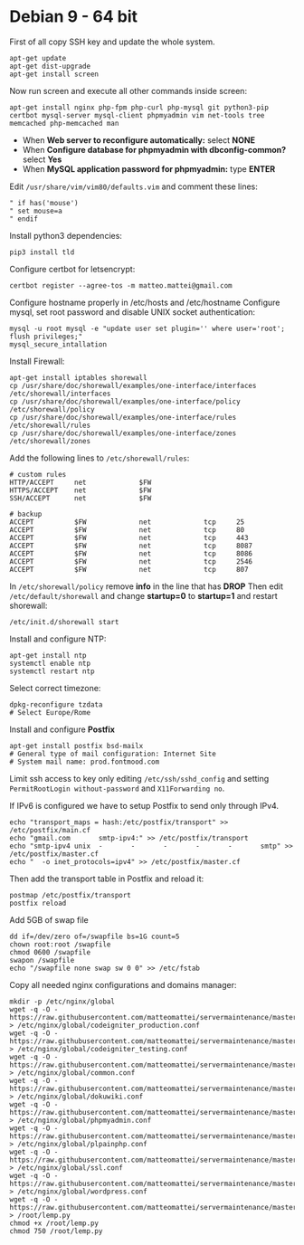 Debian 9 - 64 bit
=============
First of all copy SSH key and update the whole system.

```
apt-get update
apt-get dist-upgrade
apt-get install screen
```

Now run screen and execute all other commands inside screen:
```
apt-get install nginx php-fpm php-curl php-mysql git python3-pip certbot mysql-server mysql-client phpmyadmin vim net-tools tree memcached php-memcached man
```

  - When **Web server to reconfigure automatically:** select **NONE**
  - When **Configure database for phpmyadmin with dbconfig-common?** select **Yes**
  - When **MySQL application password for phpmyadmin:** type **ENTER**

Edit ```/usr/share/vim/vim80/defaults.vim``` and comment these lines:
```
" if has('mouse')
" set mouse=a
" endif
```

Install python3 dependencies:
```
pip3 install tld
```

Configure certbot for letsencrypt:
```
certbot register --agree-tos -m matteo.mattei@gmail.com
```

Configure hostname properly in /etc/hosts and /etc/hostname
Configure mysql, set root password and disable UNIX socket authentication:

```
mysql -u root mysql -e "update user set plugin='' where user='root'; flush privileges;"
mysql_secure_intallation
```

Install Firewall:
```
apt-get install iptables shorewall
cp /usr/share/doc/shorewall/examples/one-interface/interfaces /etc/shorewall/interfaces
cp /usr/share/doc/shorewall/examples/one-interface/policy /etc/shorewall/policy
cp /usr/share/doc/shorewall/examples/one-interface/rules /etc/shorewall/rules
cp /usr/share/doc/shorewall/examples/one-interface/zones /etc/shorewall/zones
```

Add the following lines to `/etc/shorewall/rules`:
```
# custom rules
HTTP/ACCEPT     net             $FW
HTTPS/ACCEPT    net             $FW
SSH/ACCEPT      net             $FW

# backup
ACCEPT          $FW             net             tcp     25
ACCEPT          $FW             net             tcp     80
ACCEPT          $FW             net             tcp     443
ACCEPT          $FW             net             tcp     8087
ACCEPT          $FW             net             tcp     8086
ACCEPT          $FW             net             tcp     2546
ACCEPT          $FW             net             tcp     807
```

In `/etc/shorewall/policy` remove **info** in the line that has **DROP**
Then edit `/etc/default/shorewall` and change **startup=0** to **startup=1** and restart shorewall:
```
/etc/init.d/shorewall start
```

Install and configure NTP:
```
apt-get install ntp
systemctl enable ntp
systemctl restart ntp
```

Select correct timezone:
```
dpkg-reconfigure tzdata
# Select Europe/Rome
```

Install and configure **Postfix**
```
apt-get install postfix bsd-mailx
# General type of mail configuration: Internet Site
# System mail name: prod.fontmood.com
```

Limit ssh access to key only editing `/etc/ssh/sshd_config` and setting `PermitRootLogin without-password` and `X11Forwarding no`. 

If IPv6 is configured we have to setup Postfix to send only through IPv4.

```
echo "transport_maps = hash:/etc/postfix/transport" >> /etc/postfix/main.cf
echo "gmail.com       smtp-ipv4:" >> /etc/postfix/transport
echo "smtp-ipv4 unix  -       -       -       -       -       smtp" >> /etc/postfix/master.cf
echo "  -o inet_protocols=ipv4" >> /etc/postfix/master.cf
```

Then add the transport table in Postfix and reload it:

```
postmap /etc/postfix/transport
postfix reload
```

Add 5GB of swap file
```
dd if=/dev/zero of=/swapfile bs=1G count=5
chown root:root /swapfile
chmod 0600 /swapfile
swapon /swapfile
echo "/swapfile none swap sw 0 0" >> /etc/fstab
```

Copy all needed nginx configurations and domains manager:

```
mkdir -p /etc/nginx/global
wget -q -O - https://raw.githubusercontent.com/matteomattei/servermaintenance/master/Debian9/nginx/global/codeigniter_production.conf > /etc/nginx/global/codeigniter_production.conf
wget -q -O - https://raw.githubusercontent.com/matteomattei/servermaintenance/master/Debian9/nginx/global/codeigniter_testing.conf > /etc/nginx/global/codeigniter_testing.conf
wget -q -O - https://raw.githubusercontent.com/matteomattei/servermaintenance/master/Debian9/nginx/global/common.conf > /etc/nginx/global/common.conf
wget -q -O - https://raw.githubusercontent.com/matteomattei/servermaintenance/master/Debian9/nginx/global/dokuwiki.conf > /etc/nginx/global/dokuwiki.conf
wget -q -O - https://raw.githubusercontent.com/matteomattei/servermaintenance/master/Debian9/nginx/global/phpmyadmin.conf > /etc/nginx/global/phpmyadmin.conf
wget -q -O - https://raw.githubusercontent.com/matteomattei/servermaintenance/master/Debian9/nginx/global/plainphp.conf > /etc/nginx/global/plpainphp.conf
wget -q -O - https://raw.githubusercontent.com/matteomattei/servermaintenance/master/Debian9/nginx/global/ssl.conf > /etc/nginx/global/ssl.conf
wget -q -O - https://raw.githubusercontent.com/matteomattei/servermaintenance/master/Debian9/nginx/global/wordpress.conf > /etc/nginx/global/wordpress.conf
wget -q -O - https://raw.githubusercontent.com/matteomattei/servermaintenance/master/Debian9/lemp.py > /root/lemp.py
chmod +x /root/lemp.py
chmod 750 /root/lemp.py

```
